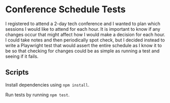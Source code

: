 # Conference Schedule Tests

I registered to attend a 2-day tech conference and I wanted to plan which sessions I would like to attend for each hour.
It is important to know if any changes occur that might affect how I would make a decision for each hour. I could take
notes and then periodically spot check, but I decided instead to write a Playwright test that would assert the entire
schedule as I know it to be so that checking for changes could be as simple as running a test and seeing if it fails.

## Scripts

Install dependencies using `npm install`.

Run tests by running `npm test`.